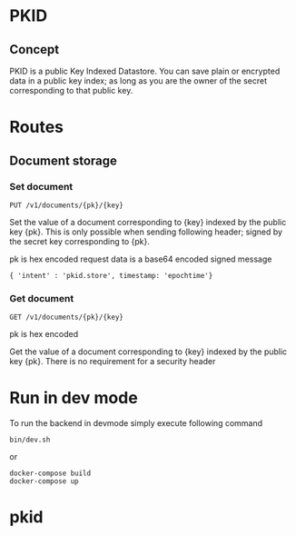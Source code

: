 # PKID

## Concept
PKID is a public Key Indexed Datastore. You can save plain or encrypted data in a public key index; as long as you are the owner of the secret corresponding to that public key.


# Routes

## Document storage
### Set document

```
PUT /v1/documents/{pk}/{key}
```
Set the value of a document corresponding to {key} indexed by the public key {pk}. This is only possible when sending following header; signed by the secret key corresponding to {pk}.

pk is hex encoded
request data is a base64 encoded signed message

```
{ 'intent' : 'pkid.store', timestamp: 'epochtime'}
```

### Get document

```
GET /v1/documents/{pk}/{key}
```
pk is hex encoded

Get the value of a document corresponding to {key} indexed by the public key {pk}. There is no requirement for a security header

# Run in dev mode

To run the backend in devmode simply execute following command

```
bin/dev.sh
```
or
```
docker-compose build
docker-compose up
```
# pkid
